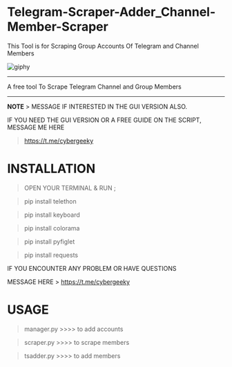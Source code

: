# Telegram-Scraper-Adder_Channel-Member-Scraper
This Tool is for Scraping Group Accounts Of Telegram and Channel Members 

![giphy](https://user-images.githubusercontent.com/118540164/203226968-5e426f3a-7124-4750-b6f5-63ffcb36eabb.gif)

***
 A free tool To Scrape Telegram Channel and Group Members
***
<b>NOTE</b> > MESSAGE IF INTERESTED IN THE GUI VERSION ALSO.

IF YOU NEED THE GUI VERSION OR A FREE GUIDE ON THE SCRIPT, MESSAGE ME HERE
 > https://t.me/cybergeeky
 
 # INSTALLATION
> OPEN YOUR TERMINAL & RUN ;

> pip install telethon

> pip install keyboard

> pip install colorama

> pip install pyfiglet

> pip install requests


IF YOU ENCOUNTER ANY PROBLEM OR HAVE QUESTIONS

MESSAGE HERE > https://t.me/cybergeeky


# USAGE

> manager.py >>>> to add accounts

> scraper.py >>>> to scrape members

> tsadder.py >>>> to add members


